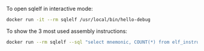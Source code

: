 To open sqlelf in interactive mode:

```sh
docker run -it --rm sqlelf /usr/local/bin/hello-debug
```

To show the 3 most used assembly instructions:

```sh
docker run --rm sqlelf --sql "select mnemonic, COUNT(*) from elf_instructions GROUP BY mnemonic ORDER BY 2 DESC LIMIT 3;" /usr/local/bin/hello-debug 2>/dev/null
```
